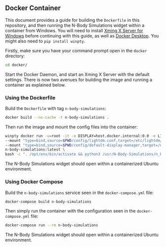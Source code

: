 ## Docker Container

This document provides a guide for building the ``Dockerfile`` in this repository, and then running the N-Body Simulations widget within a container from Windows. You will need to install [Xming X Server for Windows](https://sourceforge.net/projects/xming/) before continuing with this guide, as well as [Docker Desktop](https://docs.docker.com/desktop/windows/install/). You might also need to ``pip install winpty``.

Firstly, make sure you have your command prompt open in the ``docker`` directory:

```sh
cd docker/
```

Start the Docker Daemon, and start an Xming X Server with the default settings. There is now two avenues for building the image and running a container as explained below. 

### Using the Dockerfile

Build the ``Dockerfile`` with tag ``n-body-simulations``:

```sh
docker build --no-cache -t n-body-simulations .
```

Then run the image and mount the config files into the container:

```sh
winpty docker run -u=root -it -e DISPLAY=host.docker.internal:0.0 -e LIBGL_ALWAYS_INDIRECT=1 -e XDG_RUNTIME_DIR=/tmp/runtime-root \
--mount "type=bind,source=$PWD/config/lightdm.conf,target=/etc/lightdm/lightdm.conf.d/lightdm.conf" \
--mount "type=bind,source=$PWD/config/default-display-manager,target=/etc/X11/default-display-manager" \
n-body-simulations:latest \
bash -c ". /opt/env/bin/activate && python3 /usr/N-Body-Simulations/n_body_simulations/startup.py"
```

The N-Body Simulations widget should open within a containerized Ubuntu environment.

### Using Docker Compose

Build the ``n-body-simulations`` service seen in the ``docker-compose.yml`` file:

```sh
docker-compose build n-body-simulations
```

Then simply run the container with the configuration seen in the ``docker-compose.yml`` file:

```sh
docker-compose run --rm n-body-simulations
```

The N-Body Simulations widget should open within a containerized Ubuntu environment.
